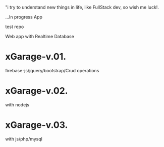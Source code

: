 "i try to understand new things in life, like FullStack dev, so wish me luck!.

...In progress App

test repo

Web app with Realtime Database

# xGarage-v.01.
 firebase-js/jquery/bootstrap/Crud operations
# xGarage-v.02.
with nodejs
# xGarage-v.03.
with js/php/mysql













